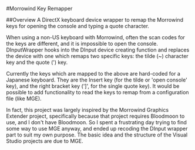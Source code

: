 #Morrowind Key Remapper

##Overview
A DirectX keyboard device wrapper to remap the Morrowind
keys for opening the console and typing a quote character.

When using a non-US keyboard with Morrowind, often the
scan codes for the keys are different, and it is impossible
to open the console. DInputWrapper hooks into the DInput
device creating function and replaces the device with one
which remaps two specific keys: the tilde (~) character key
and the quote (') key.

Currently the keys which are mapped to the above are hard-coded
for a Japanese keyboard. They are the Insert key (for the tilde
or 'open console' key), and the right bracket key (']', for the
single quote key). It would be possible to add functionality to
read the keys to remap from a configuration file (like MGE).

In fact, this project was largely inspired by the Morrowind Graphics
Extender project, specifically because that project requires
Bloodmoon to use, and I don't have Bloodmoon. So I spent a frustrating
day trying to find some way to use MGE anyway, and ended up
recoding the DInput wrapper part to suit my own purpose. The basic
idea and the structure of the Visual Studio projects are due to MGE.
